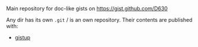 Main repository for doc-like gists on https://gist.github.com/D630

Any dir has its own `.git` / is an own repository. Their contents are published with:
* [gistup](https://github.com/mbostock/gistup)
